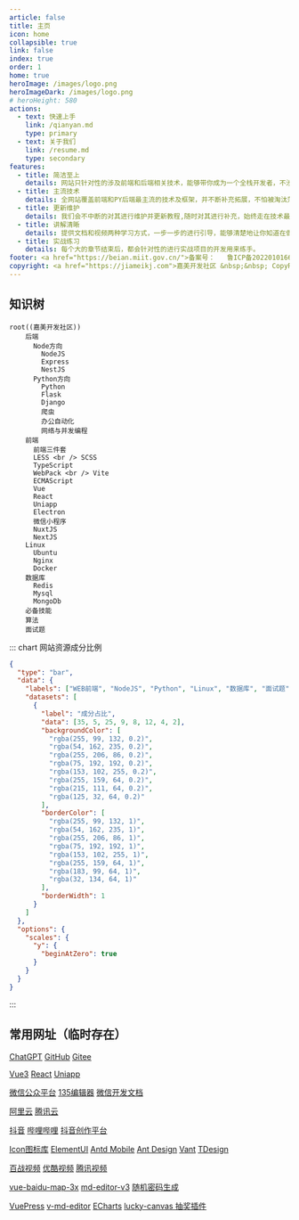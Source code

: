 ```yaml
---
article: false
title: 主页
icon: home
collapsible: true
link: false
index: true
order: 1
home: true
heroImage: /images/logo.png
heroImageDark: /images/logo.png
# heroHeight: 580
actions:
  - text: 快速上手
    link: /qianyan.md
    type: primary
  - text: 关于我们
    link: /resume.md
    type: secondary
features:
  - title: 简洁至上
    details: 网站只针对性的涉及前端和后端相关技术，能够带你成为一个全栈开发者，不涉及非相关技术。
  - title: 主流技术
    details: 全网站覆盖前端和PY后端最主流的技术及框架，并不断补充拓展，不怕被淘汰落后。
  - title: 更新维护
    details: 我们会不中断的对其进行维护并更新教程,随时对其进行补充，始终走在技术最前沿。
  - title: 讲解清晰
    details: 提供文档和视频两种学习方式，一步一步的进行引导，能够清楚地让你知道在做什么，应该怎么做。
  - title: 实战练习
    details: 每个大的章节结束后，都会针对性的进行实战项目的开发用来练手。
footer: <a href="https://beian.miit.gov.cn/">备案号：	鲁ICP备2022010166号-1</a>
copyright: <a href="https://jiameikj.com">嘉美开发社区 &nbsp;&nbsp; CopyRight@2023 &nbsp;&nbsp; Version:1.2.4</a>
---
```


## 知识树
```mindmap
root((嘉美开发社区))
    后端
      Node方向
        NodeJS
        Express
        NestJS
      Python方向
        Python
        Flask
        Django
        爬虫
        办公自动化
        网络与并发编程
    前端
      前端三件套
      LESS <br /> SCSS
      TypeScript
      WebPack <br /> Vite
      ECMAScript
      Vue
      React
      Uniapp
      Electron
      微信小程序
      NuxtJS
      NextJS
    Linux
      Ubuntu
      Nginx
      Docker
    数据库
      Redis
      Mysql
      MongoDb
    必备技能
    算法
    面试题
```


::: chart 网站资源成分比例
```json
{
  "type": "bar",
  "data": {
    "labels": ["WEB前端", "NodeJS", "Python", "Linux", "数据库", "面试题","必备技能","算法"],
    "datasets": [
      {
        "label": "成分占比",
        "data": [35, 5, 25, 9, 8, 12, 4, 2],
        "backgroundColor": [
          "rgba(255, 99, 132, 0.2)",
          "rgba(54, 162, 235, 0.2)",
          "rgba(255, 206, 86, 0.2)",
          "rgba(75, 192, 192, 0.2)",
          "rgba(153, 102, 255, 0.2)",
          "rgba(255, 159, 64, 0.2)",
          "rgba(215, 111, 64, 0.2)",
          "rgba(125, 32, 64, 0.2)"
        ],
        "borderColor": [
          "rgba(255, 99, 132, 1)",
          "rgba(54, 162, 235, 1)",
          "rgba(255, 206, 86, 1)",
          "rgba(75, 192, 192, 1)",
          "rgba(153, 102, 255, 1)",
          "rgba(255, 159, 64, 1)",
          "rgba(183, 99, 64, 1)",
          "rgba(32, 134, 64, 1)"
        ],
        "borderWidth": 1
      }
    ]
  },
  "options": {
    "scales": {
      "y": {
        "beginAtZero": true
      }
    }
  }
}
```
:::




## 常用网址（临时存在）
[ChatGPT](https://chat.openai.com/chat)   [GitHub](https://github.com)     [Gitee](https://e.gitee.com/jmwlkj/code/repos)

[Vue3](https://cn.vuejs.org/)     [React](https://react.docschina.org/)    [Uniapp](https://uniapp.dcloud.net.cn/)

[微信公众平台](https://mp.weixin.qq.com/)  [135编辑器](https://www.135editor.com/beautify_editor.html)    [微信开发文档](https://developers.weixin.qq.com/miniprogram/dev/component/)

[阿里云](https://account.aliyun.com/)     [腾讯云](https://cloud.tencent.com/)

[抖音](https://www.douyin.com/)     [哔哩哔哩](https://www.bilibili.com/)   [抖音创作平台](https://creator.douyin.com/creator-micro/home) 

[Icon图标库](https://www.iconfont.cn/)     [ElementUI](https://element-plus.gitee.io/zh-CN/)    [Antd Mobile](https://mobile.ant.design/zh/)   [Ant Design](https://ant.design/index-cn)   [Vant](https://vant-contrib.gitee.io/vant/#/zh-CN/quickstart)   [TDesign](https://tdesign.tencent.com/)

[百战视频](https://www.itbaizhan.com/)    [优酷视频](https://youku.com/channel/webhome)    [腾讯视频](https://v.qq.com/)

[vue-baidu-map-3x](http://map.heifahaizei.com/doc/)   [md-editor-v3](https://imzbf.github.io/md-editor-v3/index)   [随机密码生成](https://suijimimashengcheng.bmcx.com/)

[VuePress](https://v2.vuepress.vuejs.org/zh/)   [v-md-editor](https://ckang1229.gitee.io/vue-markdown-editor/zh/)   [ECharts](https://echarts.apache.org/zh/index.html)   [lucky-canvas 抽奖插件](https://100px.net/)